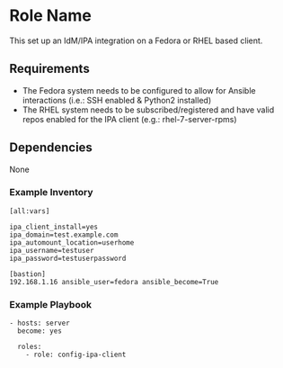 Role Name
=========

This set up an IdM/IPA integration on a Fedora or RHEL based client.

## Requirements
- The Fedora system needs to be configured to allow for Ansible interactions (i.e.: SSH enabled & Python2 installed)
- The RHEL system needs to be subscribed/registered and have valid repos enabled for the IPA client (e.g.: rhel-7-server-rpms)

## Dependencies

None


### Example Inventory

```
[all:vars]

ipa_client_install=yes
ipa_domain=test.example.com
ipa_automount_location=userhome
ipa_username=testuser
ipa_password=testuserpassword

[bastion]
192.168.1.16 ansible_user=fedora ansible_become=True
```

### Example Playbook
```
- hosts: server
  become: yes

  roles:
    - role: config-ipa-client

```
